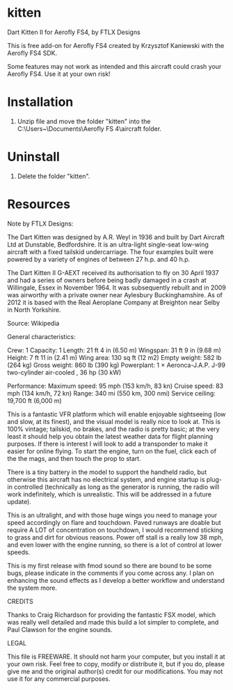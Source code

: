 # kitten
Dart Kitten II for Aerofly FS4, by FTLX Designs

This is free add-on for Aerofly FS4 created by Krzysztof Kaniewski with the Aerofly FS4 SDK.

Some features may not work as intended and this aircraft could crash your Aerofly FS4. 
Use it at your own risk!

# Installation

1. Unzip file and move the folder "kitten" into the C:\Users\~\Documents\Aerofly FS 4\aircraft folder.

# Uninstall

1. Delete the folder "kitten".

# Resources

Note by FTLX Designs:

The Dart Kitten was designed by A.R. Weyl in 1936 and built by Dart Aircraft Ltd at Dunstable, Bedfordshire. It is an ultra-light single-seat low-wing aircraft with a fixed tailskid undercarriage. The four examples built were powered by a variety of engines of between 27 h.p. and 40 h.p.

The Dart Kitten II G-AEXT received its authorisation to fly on 30 April 1937 and had a series of owners before being badly damaged in a crash at Willingale, Essex in November 1964. It was subsequently rebuilt and in 2009 was airworthy with a private owner near Aylesbury Buckinghamshire. As of 2012 it is based with the Real Aeroplane Company at Breighton near Selby in North Yorkshire.

Source: Wikipedia

General characteristics:

Crew: 1
Capacity: 1
Length: 21 ft 4 in (6.50 m)
Wingspan: 31 ft 9 in (9.68 m)
Height: 7 ft 11 in (2.41 m)
Wing area: 130 sq ft (12 m2)
Empty weight: 582 lb (264 kg)
Gross weight: 860 lb (390 kg)
Powerplant: 1 × Aeronca-J.A.P. J-99 two-cylinder air-cooled , 36 hp (30 kW)

Performance:
Maximum speed: 95 mph (153 km/h, 83 kn)
Cruise speed: 83 mph (134 km/h, 72 kn)
Range: 340 mi (550 km, 300 nmi)
Service ceiling: 19,700 ft (6,000 m)


This is a fantastic VFR platform which will enable enjoyable sightseeing (low and slow, at its finest), and the visual model is really nice to look at.  This is 100% vintage; tailskid, no brakes, and the radio is pretty basic; at the very least it should help you obtain the latest weather data for flight planning purposes.  If there is interest I will look to add a transponder to make it easier for online flying. To start the engine, turn on the fuel, click each of the the mags, and then touch the prop to start.  

There is a tiny battery in the model to support the handheld radio, but otherwise this aircraft has no electrical system, and engine startup is plug-in controlled (technically as long as the generator is running, the radio will work indefinitely, which is unrealistic.  This will be addressed in a future update).

This is an ultralight, and with those huge wings you need to manage your speed accordingly on flare and touchdown.  Paved runways are doable but require A LOT of concentration on touchdown, I would recommend sticking to grass and dirt for obvious reasons.  Power off stall is a really low 38 mph, and even lower with the engine running, so there is a lot of control at lower speeds.

This is my first release with fmod sound so there are bound to be some bugs, please indicate in the comments if you come across any. I plan on enhancing the sound effects as I develop a better workflow and understand the system more.

CREDITS

Thanks to Craig Richardson for providing the fantastic FSX model, which was really well detailed and made this build a lot simpler to complete, and Paul Clawson for the engine sounds. 

LEGAL

This file is FREEWARE. It should not harm your computer, but you install it at your own risk. Feel free to copy, modify or distribute it, but if you do, please give me and the original author(s) credit for our modifications. You may not use it for any commercial purposes. 